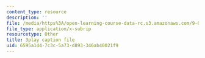 ```yaml
---
content_type: resource
description: ''
file: /media/https%3A/open-learning-course-data-rc.s3.amazonaws.com/9-00sc-introduction-to-psychology-fall-2011/6595a1447c3c5a73d893346ab40021f9_vf1U3Nt3HQk.srt
file_type: application/x-subrip
resourcetype: Other
title: 3play caption file
uid: 6595a144-7c3c-5a73-d893-346ab40021f9
---
```

